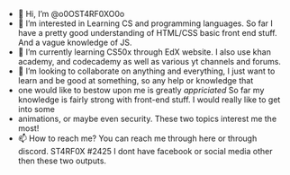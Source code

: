 - 👋 Hi, I’m @o0OST4RF0XO0o
- 👀 I’m interested in Learning CS and programming languages. So far I have a pretty good understanding of HTML/CSS basic front end stuff. And a vague knowledge of JS.
- 🌱 I’m currently learning CS50x through EdX website. I also use khan academy, and codecademy as well as various yt channels and forums. 
- 💞️ I’m looking to collaborate on anything and everything, I just want to learn and be good at something, so any help or knowledge that <br> 
- one would like to bestow upon me is greatly <em>appriciated</em> So far my knowledge is fairly strong with front-end stuff. I would really like to get into some 
- animations, or maybe even security. These two topics interest me the most!
- 📫 How to reach me? You can reach me through here or through discord. ST4RF0X #2425 I dont have facebook or social media other then these two outputs. 

<!---
o0OST4RF0XO0o/o0OST4RF0XO0o is a ✨ special ✨ repository because its `README.md` (this file) appears on your GitHub profile.
You can click the Preview link to take a look at your changes.
--->

